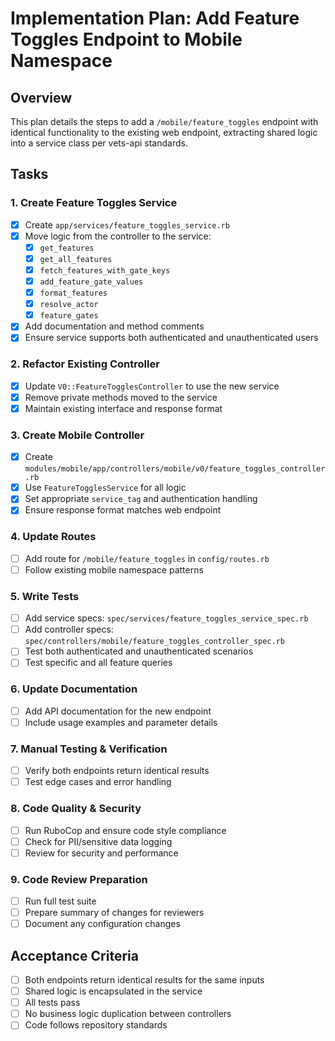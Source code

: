 # Implementation Plan: Add Feature Toggles Endpoint to Mobile Namespace

## Overview
This plan details the steps to add a `/mobile/feature_toggles` endpoint with identical functionality to the existing web endpoint, extracting shared logic into a service class per vets-api standards.

## Tasks

### 1. Create Feature Toggles Service
- [x] Create `app/services/feature_toggles_service.rb`
- [x] Move logic from the controller to the service:
  - [x] `get_features`
  - [x] `get_all_features`
  - [x] `fetch_features_with_gate_keys`
  - [x] `add_feature_gate_values`
  - [x] `format_features`
  - [x] `resolve_actor`
  - [x] `feature_gates`
- [x] Add documentation and method comments
- [x] Ensure service supports both authenticated and unauthenticated users

### 2. Refactor Existing Controller
- [x] Update `V0::FeatureTogglesController` to use the new service
- [x] Remove private methods moved to the service
- [x] Maintain existing interface and response format

### 3. Create Mobile Controller
- [x] Create `modules/mobile/app/controllers/mobile/v0/feature_toggles_controller.rb`
- [x] Use `FeatureTogglesService` for all logic
- [x] Set appropriate `service_tag` and authentication handling
- [x] Ensure response format matches web endpoint

### 4. Update Routes
- [ ] Add route for `/mobile/feature_toggles` in `config/routes.rb`
- [ ] Follow existing mobile namespace patterns

### 5. Write Tests
- [ ] Add service specs: `spec/services/feature_toggles_service_spec.rb`
- [ ] Add controller specs: `spec/controllers/mobile/feature_toggles_controller_spec.rb`
- [ ] Test both authenticated and unauthenticated scenarios
- [ ] Test specific and all feature queries

### 6. Update Documentation
- [ ] Add API documentation for the new endpoint
- [ ] Include usage examples and parameter details

### 7. Manual Testing & Verification
- [ ] Verify both endpoints return identical results
- [ ] Test edge cases and error handling

### 8. Code Quality & Security
- [ ] Run RuboCop and ensure code style compliance
- [ ] Check for PII/sensitive data logging
- [ ] Review for security and performance

### 9. Code Review Preparation
- [ ] Run full test suite
- [ ] Prepare summary of changes for reviewers
- [ ] Document any configuration changes

## Acceptance Criteria
- [ ] Both endpoints return identical results for the same inputs
- [ ] Shared logic is encapsulated in the service
- [ ] All tests pass
- [ ] No business logic duplication between controllers
- [ ] Code follows repository standards

